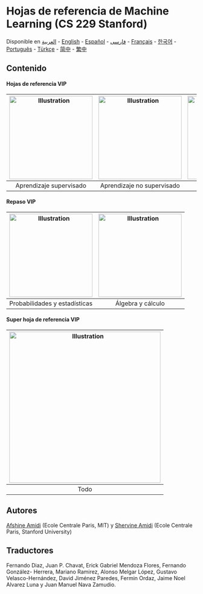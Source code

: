 # Hojas de referencia de Machine Learning (CS 229 Stanford)
Disponible en [العربية](https://github.com/afshinea/stanford-cs-229-machine-learning/tree/master/ar) -  [English](https://github.com/afshinea/stanford-cs-229-machine-learning/tree/master/en) -  [Español](https://github.com/afshinea/stanford-cs-229-machine-learning/tree/master/es) -  [فارسی](https://github.com/afshinea/stanford-cs-229-machine-learning/tree/master/fa) -  [Français](https://github.com/afshinea/stanford-cs-229-machine-learning/tree/master/fr) -  [한국어](https://stanford.edu/~shervine/l/ko/teaching/cs-229/cheatsheet-machine-learning-tips-and-tricks) -  [Português](https://github.com/afshinea/stanford-cs-229-machine-learning/tree/master/pt) -  [Türkçe](https://github.com/afshinea/stanford-cs-229-machine-learning/tree/master/tr) -  [简中](https://github.com/afshinea/stanford-cs-229-machine-learning/tree/master/zh) -  [繁中](https://github.com/afshinea/stanford-cs-229-machine-learning/tree/master/zh-tw)

## Contenido
#### Hojas de referencia VIP
|<a href="https://github.com/afshinea/stanford-cs-229-machine-learning/blob/master/es/hoja-referencia-aprendizaje-supervisado.pdf"><img src="https://stanford.edu/~shervine/teaching/cs-229/illustrations/cover/es-001.png?" alt="Illustration" width="220px"/></a>|<a href="https://github.com/afshinea/stanford-cs-229-machine-learning/blob/master/es/hoja-referencia-aprendizaje-no-supervisado.pdf"><img src="https://stanford.edu/~shervine/teaching/cs-229/illustrations/cover/es-002.png" alt="Illustration" width="220px"/></a>|<a href="https://github.com/afshinea/stanford-cs-229-machine-learning/blob/master/es/hoja-referencia-aprendizaje-profundo.pdf"><img src="https://stanford.edu/~shervine/teaching/cs-229/illustrations/cover/es-003.png" alt="Illustration" width="220px"/></a>|<a href="https://github.com/afshinea/stanford-cs-229-machine-learning/blob/master/es/hoja-referencia-aprendizaje-automatico-consejos-trucos.pdf"><img src="https://stanford.edu/~shervine/teaching/cs-229/illustrations/cover/es-004.png" alt="Illustration" width="220px"/></a>|
|:--:|:--:|:--:|:--:|
|Aprendizaje supervisado|Aprendizaje no supervisado|Aprendizaje profundo|Consejos y trucos|

#### Repaso VIP
|<a href="https://github.com/afshinea/stanford-cs-229-machine-learning/blob/master/es/repaso-probabilidades-estadisticas.pdf"><img src="https://stanford.edu/~shervine/teaching/cs-229/illustrations/cover/es-005.png" alt="Illustration" width="220px"/></a>|<a href="https://github.com/afshinea/stanford-cs-229-machine-learning/blob/master/es/repaso-algebra-lineal-calculo.pdf"><img src="https://stanford.edu/~shervine/teaching/cs-229/illustrations/cover/es-006.png#1" alt="Illustration" width="220px"/></a>|
|:--:|:--:|
|Probabilidades y estadísticas|Álgebra y cálculo|

#### Super hoja de referencia VIP
|<a href="https://github.com/afshinea/stanford-cs-229-machine-learning/blob/master/es/super-hoja-referencia-machine-learning.pdf"><img src="https://stanford.edu/~shervine/teaching/cs-229/illustrations/cover/es-007.png" alt="Illustration" width="400px"/></a>|
|:--:|
|Todo|

## Autores
[Afshine Amidi](https://twitter.com/afshinea) (Ecole Centrale Paris, MIT) y [Shervine Amidi](https://twitter.com/shervinea) (Ecole Centrale Paris, Stanford University)

## Traductores
Fernando Diaz, Juan P. Chavat, Erick Gabriel Mendoza Flores, Fernando González- Herrera, Mariano Ramirez, Alonso Melgar López, Gustavo Velasco-Hernández, David Jiménez Paredes, Fermin Ordaz, Jaime Noel Alvarez Luna y Juan Manuel Nava Zamudio.
